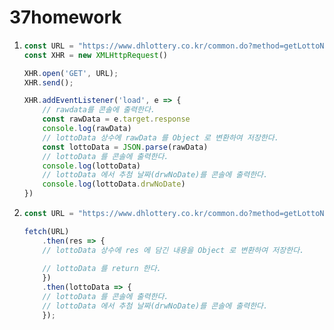 # 37homework

1. ```js
   const URL = "https://www.dhlottery.co.kr/common.do?method=getLottoNumber&drwNo=1"
   const XHR = new XMLHttpRequest()
   
   XHR.open('GET', URL);
   XHR.send();
   
   XHR.addEventListener('load', e => {
       // rawdata를 콘솔에 출력한다.
       const rawData = e.target.response
       console.log(rawData)
       // lottoData 상수에 rawData 를 Object 로 변환하여 저장한다.
       const lottoData = JSON.parse(rawData)
       // lottoData 를 콘솔에 출력한다.
       console.log(lottoData)
       // lottoData 에서 추첨 날짜(drwNoDate)를 콘솔에 출력한다.
       console.log(lottoData.drwNoDate)
   })
   ```

2. ```js
   const URL = "https://www.dhlottery.co.kr/common.do?method=getLottoNumber&drwNo=1"
   
   fetch(URL)
       .then(res => {
       // lottoData 상수에 res 에 담긴 내용을 Object 로 변환하여 저장한다.
       
       // lottoData 를 return 한다.
       })
       .then(lottoData => {
       // lottoData 를 콘솔에 출력한다.
       // lottoData 에서 추첨 날짜(drwNoDate)를 콘솔에 출력한다.
       });
   ```



